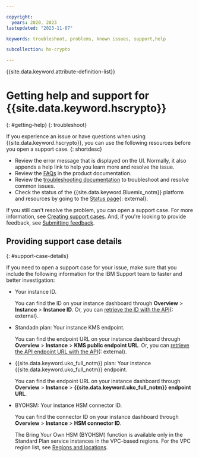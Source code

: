 ```yaml
---

copyright:
  years: 2020, 2023
lastupdated: "2023-11-07"

keywords: troubleshoot, problems, known issues, support,help

subcollection: hs-crypto

---
```


{{site.data.keyword.attribute-definition-list}}



# Getting help and support for {{site.data.keyword.hscrypto}}
{: #getting-help}
{: troubleshoot}

If you experience an issue or have questions when using {{site.data.keyword.hscrypto}}, you can use the following resources before you open a support case.
{: shortdesc}

* Review the error message that is displayed on the UI. Normally, it also appends a help link to help you learn more and resolve the issue.
* Review the [FAQs](/docs/hs-crypto?topic=hs-crypto-faq-basics) in the product documentation.
* Review the [troubleshooting documentation](/docs/hs-crypto?topic=hs-crypto-sitemap#sitemap_troubleshooting_key_management_service) to troubleshoot and resolve common issues.
* Check the status of the {{site.data.keyword.Bluemix_notm}} platform and resources by going to the [Status page](https://cloud.ibm.com/status){: external}.

If you still can't resolve the problem, you can open a support case. For more information, see [Creating support cases](/docs/get-support?topic=get-support-open-case). And, if you're looking to provide feedback, see [Submitting feedback](/docs/overview?topic=overview-feedback).

## Providing support case details
{: #support-case-details}

If you need to open a support case for your issue, make sure that you include the following information for the IBM Support team to faster and better investigation:

- Your instance ID. 

    You can find the ID on your instance dashboard through **Overview** &gt; **Instance** &gt; **Instance ID**. Or, you can [retrieve the ID with the API](/docs/hs-crypto?topic=hs-crypto-retrieve-instance-ID&interface=api){: external}.

- Standadn plan: Your instance KMS endpoint. 

    You can find the endpoint URL on your instance dashboard through **Overview** &gt; **Instance** &gt; **KMS public endpoint URL**. Or, you can [retrieve the API endpoint URL with the API](/apidocs/hs-crypto#getinstance){: external}.

- {{site.data.keyword.uko_full_notm}} plan: Your instance {{site.data.keyword.uko_full_notm}} endpoint.

    You can find the endpoint URL on your instance dashboard through **Overview** &gt; **Instance** &gt; **{{site.data.keyword.uko_full_notm}} endpoint URL**. 
  
- BYOHSM: Your instance HSM connector ID. 

    You can find the connector ID on your instance dashboard through **Overview** &gt; **Instance** &gt; **HSM connector ID**.
    
    The Bring Your Own HSM (BYOHSM) function is available only in the Standard Plan service instances in the VPC-based regions. For the VPC region list, see [Regions and locations](/docs/hs-crypto?topic=hs-crypto-regions#available-regions).

